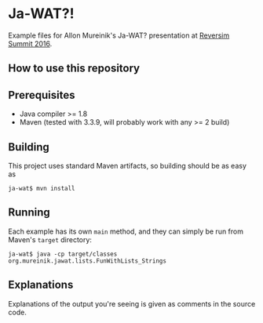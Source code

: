 # Ja-WAT?!

Example files for Allon Mureinik's Ja-WAT? presentation at
[Reversim Summit 2016](http://summit2016.reversim.com/).

## How to use this repository

## Prerequisites

* Java compiler >= 1.8
* Maven (tested with 3.3.9, will probably work with any >= 2 build)

## Building

This project uses standard Maven artifacts, so building should be as easy as

```
ja-wat$ mvn install
```

## Running

Each example has its own `main` method, and they can simply be run from Maven's
`target` directory:

```
ja-wat$ java -cp target/classes org.mureinik.jawat.lists.FunWithLists_Strings
```

## Explanations

Explanations of the output you're seeing is given as comments in the source
code.
